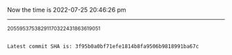 Now the time is 2022-07-25 20:46:26 pm

---

<small>20559537538291170322431863619051</small>

```txt

Latest commit SHA is: 3f95b0a0bf71efe1814b8fa9506b9818991ba67c
```
